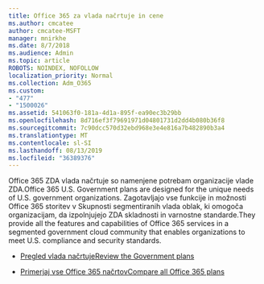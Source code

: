 ```yaml
---
title: Office 365 za vlada načrtuje in cene
ms.author: cmcatee
author: cmcatee-MSFT
manager: mnirkhe
ms.date: 8/7/2018
ms.audience: Admin
ms.topic: article
ROBOTS: NOINDEX, NOFOLLOW
localization_priority: Normal
ms.collection: Adm_O365
ms.custom:
- "477"
- "1500026"
ms.assetid: 541063f0-181a-4d1a-895f-ea90ec3b29bb
ms.openlocfilehash: 8d716ef3f79691971d04801731d2dd4b080b36f8
ms.sourcegitcommit: 7c90dcc570d32ebd968e3e4e816a7b482890b3a4
ms.translationtype: MT
ms.contentlocale: sl-SI
ms.lasthandoff: 08/13/2019
ms.locfileid: "36389376"
---
```

<span data-ttu-id="d7bf8-102">Office 365 ZDA vlada načrtuje so namenjene potrebam organizacije vlade ZDA.</span><span class="sxs-lookup"><span data-stu-id="d7bf8-102">Office 365 U.S. Government plans are designed for the unique needs of U.S. government organizations.</span></span> <span data-ttu-id="d7bf8-103">Zagotavljajo vse funkcije in možnosti Office 365 storitev v Skupnosti segmentiranih vlada oblak, ki omogoča organizacijam, da izpolnjujejo ZDA skladnosti in varnostne standarde.</span><span class="sxs-lookup"><span data-stu-id="d7bf8-103">They provide all the features and capabilities of Office 365 services in a segmented government cloud community that enables organizations to meet U.S. compliance and security standards.</span></span>
  
- [<span data-ttu-id="d7bf8-104">Pregled vlada načrtuje</span><span class="sxs-lookup"><span data-stu-id="d7bf8-104">Review the Government plans</span></span>](https://products.office.com/government/compare-office-365-government-plans)

- [<span data-ttu-id="d7bf8-105">Primerjaj vse Office 365 načrtov</span><span class="sxs-lookup"><span data-stu-id="d7bf8-105">Compare all Office 365 plans</span></span>](https://products.office.com/business/compare-more-office-365-for-business-plans)